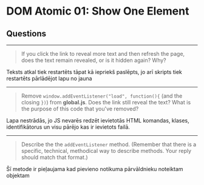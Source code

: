 # DOM Atomic 01: Show One Element

## Questions

---

> If you click the link to reveal more text and then refresh the page, does the text remain revealed, or is it hidden again? Why?


Teksts atkal tiek restartēts tāpat kā iepriekš paslēpts, jo arī skripts tiek restartēts pārlādējot lapu no jauna

---

> Remove `window.addEventListener("load", function(){` (and the closing `})`) from **global.js**. Does the link still reveal the text? What is the purpose of this code that you've removed?

Lapa nestrādās, jo JS nevarēs redzēt ievietotās HTML komandas, klases, identifikātorus un visu pārējo kas ir ievietots failā.

---

> Describe the the `addEventListener` method. (Remember that there is a specific, technical, methodical way to describe methods. Your reply should match that format.)

Šī metode ir pieļaujama kad pievieno notikuma pārvāldnieku noteiktam objektam
